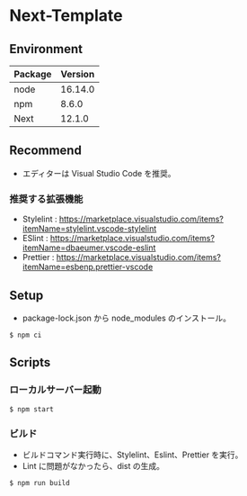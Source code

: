 # Next-Template

## Environment

| Package | Version |
| ------- | ------- |
| node    | 16.14.0 |
| npm     | 8.6.0   |
| Next    | 12.1.0  |

## Recommend

- エディターは Visual Studio Code を推奨。

### 推奨する拡張機能

- Stylelint : https://marketplace.visualstudio.com/items?itemName=stylelint.vscode-stylelint
- ESlint : https://marketplace.visualstudio.com/items?itemName=dbaeumer.vscode-eslint
- Prettier : https://marketplace.visualstudio.com/items?itemName=esbenp.prettier-vscode

## Setup

- package-lock.json から node_modules のインストール。

```
$ npm ci
```

## Scripts

### ローカルサーバー起動

```
$ npm start
```

### ビルド

- ビルドコマンド実行時に、Stylelint、Eslint、Prettier を実行。
- Lint に問題がなかったら、dist の生成。

```
$ npm run build
```
